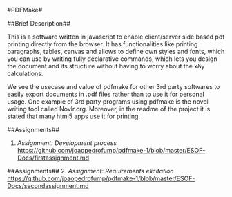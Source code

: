 #PDFMake#

##Brief Description##

This is a software written in javascript to enable client/server side based pdf printing directly from the browser. It has functionalities like printing paragraphs, tables, canvas and allows to define own styles and fonts, which you can use by writing fully declarative commands, which lets you design the document and its structure without having to worry about the x&y calculations.

We see the usecase and value of pdfmake for other 3rd party softwares to easily export documents in .pdf files rather than to use it for personal usage. One example of 3rd party programs using pdfmake is the novel writing tool called Novlr.org. Moreover, in the readme of the project it is stated that many html5 apps use it for printing.

##Assignments##
1. *Assignment: Development process*
https://github.com/joaopedrofump/pdfmake-1/blob/master/ESOF-Docs/firstassignment.md

##Assignments##
2. *Assignment: Requirements elicitation*
https://github.com/joaopedrofump/pdfmake-1/blob/master/ESOF-Docs/secondassignment.md
